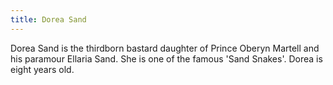 ```yaml
---
title: Dorea Sand
---
```


Dorea Sand is the thirdborn bastard daughter of Prince Oberyn Martell and his paramour Ellaria Sand. She is one of the famous 'Sand Snakes'. Dorea is eight years old.


